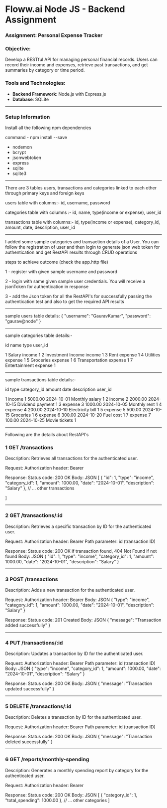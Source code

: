 # Floww.ai Node JS - Backend Assignment

### Assignment: Personal Expense Tracker

### Objective:

Develop a RESTful API for managing personal financial records. Users can record their income and expenses, retrieve past transactions, and get summaries by category or time period.

### Tools and Technologies:

- **Backend Framework**: Node.js with Express.js
- **Database**: SQLite
______________________________________________
### Setup Information

Install all the following npm dependencies

command - npm install <belowDependencies> --save

- nodemon
- bcrypt
- jsonwebtoken
- express
- sqlite
- sqlite3
________________________
There are 3 tables users, transactions and categories linked to each other through primary keys and foreign keys

users table with columns:-
id,	username,	password

categories table with columns :-
id,  name,  type(income or expense),  user_id 

transactions table with columns:-
id,  type(income or expense),  category_id,  amount,  date,  description,  user_id
________________________
I added some sample categories and transaction details of a User. You can follow the registration of user and then login to generate json web token for authentication and get RestAPI results through CRUD operations

steps to achieve outcome (check the app.http file)

1 - register with given sample username and password

2 - login with same given sample user credentials. You will receive a jsonToken for authentication in response 

3 - add the Json token for all the RestAPI's for successfully passing the authentication test and also to get the required API results
________________________
sample users table details:
{
  "username": "GauravKumar",
  "password": "gaurav@node"
}

--------------

sample categories table details:-

id	name	                    type 	         user_id

1	Salary	                   income	              1
2	Investment Income	         income	              1
3	Rent	                     expense	            1
4	Utilities	                 expense	            1
5	Groceries	                 expense	            1
6	Transportation	           expense	            1
7	Entertainment	             expense	            1

--------------

sample transactions table details:-

id	type	   category_id	 amount	       date	       description	  user_id

1	income	       1	     5000.00	2024-10-01	 Monthly salary	         1
2	income	       2	     2000.00	2024-10-15	 Dividend payment	       1
3	expense	       3	     1000.00	2024-10-05	 Monthly rent	           1
4	expense        4	      200.00	2024-10-10	 Electricity bill	       1
5	expense	       5	      500.00	2024-10-15	 Groceries	             1
6	expense	       6	      300.00	2024-10-20	 Fuel cost	             1
7	expense	       7	      100.00	2024-10-25	 Movie tickets	         1
______________________________

Following are the details about RestAPI's

### 1 GET /transactions

Description: Retrieves all transactions for the authenticated user.

Request:
Authorization header: Bearer <your-token>

Response:
Status code: 200 OK
Body:
JSON
[
        {
            "id": 1,
            "type": "income",
            "category_id": 1,
            "amount": 1000.00,
            "date": "2024-10-01",
            "description": "Salary"
        },
        // ... other transactions
   
    
]

-------------------------

### 2 GET /transactions/:id

Description: Retrieves a specific transaction by ID for the authenticated user.

Request:
Authorization header: Bearer <your-token>
Path parameter: id (transaction ID)

Response:
Status code: 200 OK if transaction found, 404 Not Found if not found
Body:
JSON
{
    "id": 1,
    "type": "income",
    "category_id": 1,
    "amount": 1000.00,
    "date": "2024-10-01",
    "description": "Salary"
}

-------------------------

### 3 POST /transactions

Description: Adds a new transaction for the authenticated user.

Request:
Authorization header: Bearer <your-token>
Body:
JSON
{
    "type": "income",
    "category_id": 1,
    "amount": 1000.00,
    "date": "2024-10-01",
    "description": "Salary"
}

Response:
Status code: 201 Created
Body:
JSON
{
    "message": "Transaction added successfully"
}

-------------------------

###  4 PUT /transactions/:id

Description: Updates a transaction by ID for the authenticated user.

Request:
Authorization header: Bearer <your-token>
Path parameter: id (transaction ID)
Body:
JSON
{
    "type": "income",
    "category_id": 1,
    "amount": 1000.00,
    "date": "2024-10-01",
    "description": "Salary"
}

Response:
Status code: 200 OK
Body:
JSON
{
    "message": "Transaction updated successfully"
}

-------------------------

### 5 DELETE /transactions/:id

Description: Deletes a transaction by ID for the authenticated user.

Request:
Authorization header: Bearer <your-token>
Path parameter: id (transaction ID)

Response:
Status code: 200 OK
Body:
JSON
{
    "message": "Transaction deleted successfully"
}

-------------------------

### 6 GET /reports/monthly-spending

Description: Generates a monthly spending report by category for the authenticated user.

Request:
Authorization header: Bearer <your-token>

Response:
Status code: 200 OK
Body:
JSON
[
    {
        "category_id": 1,
        "total_spending": 1000.00
    },
    // ... other categories
]
